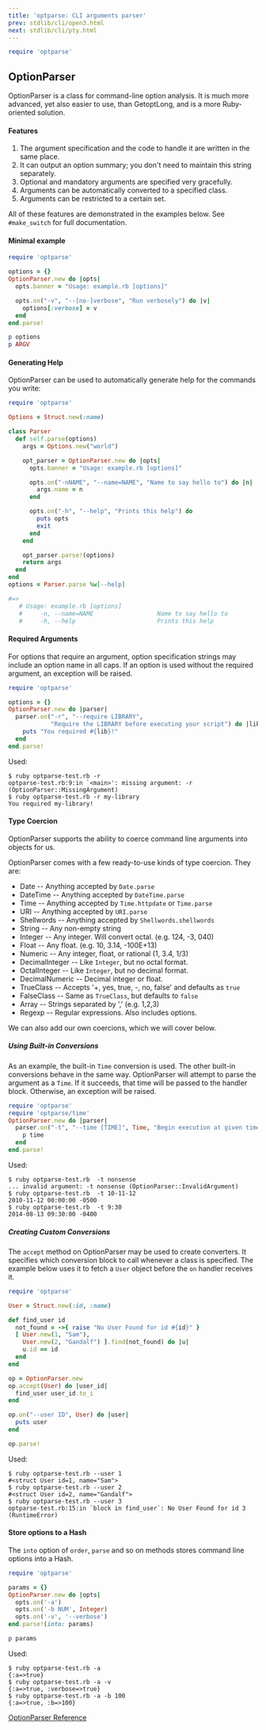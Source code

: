 ```yaml
---
title: 'optparse: CLI arguments parser'
prev: stdlib/cli/open3.html
next: stdlib/cli/pty.html
---
```



```ruby
require 'optparse'
```

## OptionParser[](#optionparser)

OptionParser is a class for command-line option analysis. It is much
more advanced, yet also easier to use, than GetoptLong, and is a more
Ruby-oriented solution.

#### Features[](#features)

1.  The argument specification and the code to handle it are written in
    the same place.
2.  It can output an option summary; you don't need to maintain this
    string separately.
3.  Optional and mandatory arguments are specified very gracefully.
4.  Arguments can be automatically converted to a specified class.
5.  Arguments can be restricted to a certain set.

All of these features are demonstrated in the examples below. See
`#make_switch` for full documentation.

#### Minimal example[](#minimal-example)


```ruby
require 'optparse'

options = {}
OptionParser.new do |opts|
  opts.banner = "Usage: example.rb [options]"

  opts.on("-v", "--[no-]verbose", "Run verbosely") do |v|
    options[:verbose] = v
  end
end.parse!

p options
p ARGV
```

#### Generating Help[](#generating-help)

OptionParser can be used to automatically generate help for the commands
you write:


```ruby
require 'optparse'

Options = Struct.new(:name)

class Parser
  def self.parse(options)
    args = Options.new("world")

    opt_parser = OptionParser.new do |opts|
      opts.banner = "Usage: example.rb [options]"

      opts.on("-nNAME", "--name=NAME", "Name to say hello to") do |n|
        args.name = n
      end

      opts.on("-h", "--help", "Prints this help") do
        puts opts
        exit
      end
    end

    opt_parser.parse!(options)
    return args
  end
end
options = Parser.parse %w[--help]

#=>
   # Usage: example.rb [options]
   #     -n, --name=NAME                  Name to say hello to
   #     -h, --help                       Prints this help
```

#### Required Arguments[](#required-arguments)

For options that require an argument, option specification strings may
include an option name in all caps. If an option is used without the
required argument, an exception will be raised.


```ruby
require 'optparse'

options = {}
OptionParser.new do |parser|
  parser.on("-r", "--require LIBRARY",
            "Require the LIBRARY before executing your script") do |lib|
    puts "You required #{lib}!"
  end
end.parse!
```

Used:


```
$ ruby optparse-test.rb -r
optparse-test.rb:9:in `<main>': missing argument: -r (OptionParser::MissingArgument)
$ ruby optparse-test.rb -r my-library
You required my-library!
```

#### Type Coercion[](#type-coercion)

OptionParser supports the ability to coerce command line arguments into
objects for us.

OptionParser comes with a few ready-to-use kinds of type coercion. They
are:

* Date -- Anything accepted by `Date.parse`
* DateTime -- Anything accepted by `DateTime.parse`
* Time -- Anything accepted by `Time.httpdate` or `Time.parse`
* URI -- Anything accepted by `URI.parse`
* Shellwords -- Anything accepted by `Shellwords.shellwords`
* String -- Any non-empty string
* Integer -- Any integer. Will convert octal. (e.g. 124, -3, 040)
* Float -- Any float. (e.g. 10, 3.14, -100E+13)
* Numeric -- Any integer, float, or rational (1, 3.4, 1/3)
* DecimalInteger -- Like `Integer`, but no octal format.
* OctalInteger -- Like `Integer`, but no decimal format.
* DecimalNumeric -- Decimal integer or float.
* TrueClass -- Accepts '+, yes, true, -, no, false' and defaults as
  `true`
* FalseClass -- Same as `TrueClass`, but defaults to `false`
* Array -- Strings separated by ',' (e.g. 1,2,3)
* Regexp -- Regular expressions. Also includes options.

We can also add our own coercions, which we will cover below.

##### Using Built-in Conversions[](#using-built-in-conversions)

As an example, the built-in `Time` conversion is used. The other
built-in conversions behave in the same way. OptionParser will attempt
to parse the argument as a `Time`. If it succeeds, that time will be
passed to the handler block. Otherwise, an exception will be raised.


```ruby
require 'optparse'
require 'optparse/time'
OptionParser.new do |parser|
  parser.on("-t", "--time [TIME]", Time, "Begin execution at given time") do |time|
    p time
  end
end.parse!
```

Used:


```
$ ruby optparse-test.rb  -t nonsense
... invalid argument: -t nonsense (OptionParser::InvalidArgument)
$ ruby optparse-test.rb  -t 10-11-12
2010-11-12 00:00:00 -0500
$ ruby optparse-test.rb  -t 9:30
2014-08-13 09:30:00 -0400
```

##### Creating Custom Conversions[](#creating-custom-conversions)

The `accept` method on OptionParser may be used to create converters. It
specifies which conversion block to call whenever a class is specified.
The example below uses it to fetch a `User` object before the `on`
handler receives it.


```ruby
require 'optparse'

User = Struct.new(:id, :name)

def find_user id
  not_found = ->{ raise "No User Found for id #{id}" }
  [ User.new(1, "Sam"),
    User.new(2, "Gandalf") ].find(not_found) do |u|
    u.id == id
  end
end

op = OptionParser.new
op.accept(User) do |user_id|
  find_user user_id.to_i
end

op.on("--user ID", User) do |user|
  puts user
end

op.parse!
```

Used:


```
$ ruby optparse-test.rb --user 1
#<struct User id=1, name="Sam">
$ ruby optparse-test.rb --user 2
#<struct User id=2, name="Gandalf">
$ ruby optparse-test.rb --user 3
optparse-test.rb:15:in `block in find_user`: No User Found for id 3 (RuntimeError)
```

#### Store options to a Hash[](#store-options-to-a-hash)

The `into` option of `order`, `parse` and so on methods stores command
line options into a Hash.


```ruby
require 'optparse'

params = {}
OptionParser.new do |opts|
  opts.on('-a')
  opts.on('-b NUM', Integer)
  opts.on('-v', '--verbose')
end.parse!(into: params)

p params
```

Used:


```
$ ruby optparse-test.rb -a
{:a=>true}
$ ruby optparse-test.rb -a -v
{:a=>true, :verbose=>true}
$ ruby optparse-test.rb -a -b 100
{:a=>true, :b=>100}
```

<a
href='https://ruby-doc.org/stdlib-2.7.0/libdoc/optparse/rdoc/OptionParser.html'
class='ruby-doc remote' target='_blank'>OptionParser Reference</a>


